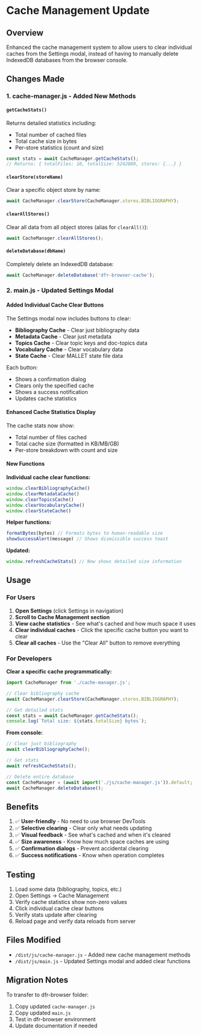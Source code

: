 # Cache Management Update

## Overview

Enhanced the cache management system to allow users to clear individual caches from the Settings modal, instead of having to manually delete IndexedDB databases from the browser console.

## Changes Made

### 1. **cache-manager.js** - Added New Methods

#### `getCacheStats()`
Returns detailed statistics including:
- Total number of cached files
- Total cache size in bytes
- Per-store statistics (count and size)

```javascript
const stats = await CacheManager.getCacheStats();
// Returns: { totalFiles: 10, totalSize: 5242880, stores: {...} }
```

#### `clearStore(storeName)`
Clear a specific object store by name:
```javascript
await CacheManager.clearStore(CacheManager.stores.BIBLIOGRAPHY);
```

#### `clearAllStores()`
Clear all data from all object stores (alias for `clearAll()`):
```javascript
await CacheManager.clearAllStores();
```

#### `deleteDatabase(dbName)`
Completely delete an IndexedDB database:
```javascript
await CacheManager.deleteDatabase('dfr-browser-cache');
```

### 2. **main.js** - Updated Settings Modal

#### Added Individual Cache Clear Buttons

The Settings modal now includes buttons to clear:
- **Bibliography Cache** - Clear just bibliography data
- **Metadata Cache** - Clear just metadata
- **Topics Cache** - Clear topic keys and doc-topics data
- **Vocabulary Cache** - Clear vocabulary data
- **State Cache** - Clear MALLET state file data

Each button:
- Shows a confirmation dialog
- Clears only the specified cache
- Shows a success notification
- Updates cache statistics

#### Enhanced Cache Statistics Display

The cache stats now show:
- Total number of files cached
- Total cache size (formatted in KB/MB/GB)
- Per-store breakdown with count and size

#### New Functions

**Individual cache clear functions:**
```javascript
window.clearBibliographyCache()
window.clearMetadataCache()
window.clearTopicsCache()
window.clearVocabularyCache()
window.clearStateCache()
```

**Helper functions:**
```javascript
formatBytes(bytes) // Formats bytes to human-readable size
showSuccessAlert(message) // Shows dismissible success toast
```

**Updated:**
```javascript
window.refreshCacheStats() // Now shows detailed size information
```

## Usage

### For Users

1. **Open Settings** (click Settings in navigation)
2. **Scroll to Cache Management section**
3. **View cache statistics** - See what's cached and how much space it uses
4. **Clear individual caches** - Click the specific cache button you want to clear
5. **Clear all caches** - Use the "Clear All" button to remove everything

### For Developers

**Clear a specific cache programmatically:**
```javascript
import CacheManager from './cache-manager.js';

// Clear bibliography cache
await CacheManager.clearStore(CacheManager.stores.BIBLIOGRAPHY);

// Get detailed stats
const stats = await CacheManager.getCacheStats();
console.log(`Total size: ${stats.totalSize} bytes`);
```

**From console:**
```javascript
// Clear just bibliography
await clearBibliographyCache();

// Get stats
await refreshCacheStats();

// Delete entire database
const CacheManager = (await import('./js/cache-manager.js')).default;
await CacheManager.deleteDatabase();
```

## Benefits

1. ✅ **User-friendly** - No need to use browser DevTools
2. ✅ **Selective clearing** - Clear only what needs updating
3. ✅ **Visual feedback** - See what's cached and when it's cleared
4. ✅ **Size awareness** - Know how much space caches are using
5. ✅ **Confirmation dialogs** - Prevent accidental clearing
6. ✅ **Success notifications** - Know when operation completes

## Testing

1. Load some data (bibliography, topics, etc.)
2. Open Settings → Cache Management
3. Verify cache statistics show non-zero values
4. Click individual cache clear buttons
5. Verify stats update after clearing
6. Reload page and verify data reloads from server

## Files Modified

- `/dist/js/cache-manager.js` - Added new cache management methods
- `/dist/js/main.js` - Updated Settings modal and added clear functions

## Migration Notes

To transfer to dfr-browser folder:
1. Copy updated `cache-manager.js`
2. Copy updated `main.js`
3. Test in dfr-browser environment
4. Update documentation if needed
